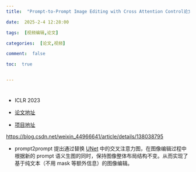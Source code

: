 ```yaml
---
title:  "Prompt-to-Prompt Image Editing with Cross Attention Control论文理解"

date:  2025-2-4 12:28:00

tags:  [视频编辑,论文]

categories:  [论文,视频]

comment:  false

toc:  true


---
```


#

<!--more-->

-  ICLR 2023 
- [论文地址](https://arxiv.org/abs/2208.01626)

- [项目地址](https://github.com/google/prompt-to-prompt)

https://blog.csdn.net/weixin_44966641/article/details/138038795



- prompt2prompt 提出通过替换 [UNet](https://so.csdn.net/so/search?q=UNet&spm=1001.2101.3001.7020) 中的交叉注意力图，在图像编辑过程中根据新的 prompt 语义生图的同时，保持图像整体布局结构不变。从而实现了基于纯文本（不用 mask 等额外信息）的图像编辑。 

